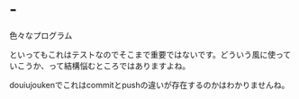 # -
色々なプログラム

といってもこれはテストなのでそこまで重要ではないです。どういう風に使っていこうか、って結構悩むところではありますよね。

douiujoukenでこれはcommitとpushの違いが存在するのかはわかりませんね。
